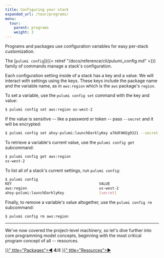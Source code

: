 ```yaml
---
title: Configuring your stack
expanded_url: /tour/programs/
menu:
  tour:
    parent: programs
    weight: 3
---
```


Programs and packages use configuration variables for easy per-stack customization.

The [`pulumi config`]({{< relref "/docs/reference/cli/pulumi_config.md" >}}) family of commands manage a stack's configuration.

Each configuration setting inside of a stack has a key and a value.  We will interact with settings using the keys.
These keys include the package name and the variable name, as in `aws:region` which is the `aws` package's `region`.

To set a variable, use the `pulumi config set` command with the key and value:

```bash
$ pulumi config set aws:region us-west-2
```

If the value is sensitive -- like a password or token -- pass `--secret` and it will be encrypted:

```bash
$ pulumi config set ahoy-pulumi:launchDarklyKey a76dFAKEg9321 --secret
```

To retrieve a variable's current value, use the `pulumi config get` subcommand:

```bash
$ pulumi config get aws:region
us-west-2
```

To list all of a stack's current settings, run `pulumi config`:

```bash
$ pulumi config
KEY                                        VALUE
aws:region                                 us-west-2
ahoy-pulumi:launchDarklyKey                [secret]
```

Finally, to remove a variable's value altogether, use the `pulumi config rm` subcommand:

```bash
$ pulumi config rm aws:region
```

***

We've now covered the project-level machinery, so let's dive further into core programming model concepts, beginning
with the most critical program concept of all -- resources.

<div class="tour-nav">
    <a class="tour-button enabled" href="{{< relref "programs-packages.md" >}}" title="Packages">◀</a>
    <span class="tour-index"><strong>4</strong>/8</span>
    <a class="tour-button enabled" href="{{< relref "programs-resources.md" >}}" title="Resources">▶</a>
</div>
